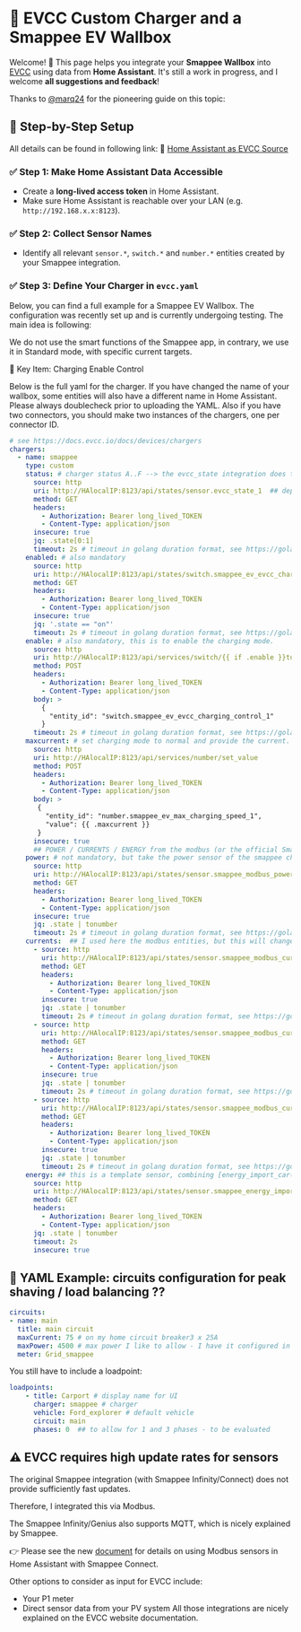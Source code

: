# 🚗 EVCC Custom Charger and a Smappee EV Wallbox

Welcome! 🎉 This page helps you integrate your **Smappee Wallbox** into [EVCC](https://evcc.io) using data from **Home Assistant**. It's still a work in progress, and I welcome **all suggestions and feedback**!

Thanks to [@marq24](https://github.com/marq24) for the pioneering guide on this topic:  


## 🚀 Step-by-Step Setup
All details can be found in following link: 🔗 [Home Assistant as EVCC Source](https://github.com/marq24/ha-evcc/blob/main/HA_AS_EVCC_SOURCE.md)

### ✅ Step 1: Make Home Assistant Data Accessible
- Create a **long-lived access token** in Home Assistant.
- Make sure Home Assistant is reachable over your LAN (e.g. `http://192.168.x.x:8123`).

### ✅ Step 2: Collect Sensor Names
- Identify all relevant `sensor.*`, `switch.*` and `number.*` entities created by your Smappee integration.

### ✅ Step 3: Define Your Charger in `evcc.yaml`

Below, you can find a full example for a Smappee EV Wallbox. The configuration was recently set up and is currently undergoing testing. The main idea is following:

We do not use the smart functions of the Smappee app, in contrary, we use it in Standard mode, with specific current targets.

🔌 Key Item: Charging Enable Control

Below is the full yaml for the charger. If you have changed the name of your wallbox, some entities will also have a different name in Home Assistant. Please always doublecheck prior to uploading the YAML. Also if you have two connectors, you should make two instances of the chargers, one per connector ID.

```yaml
# see https://docs.evcc.io/docs/devices/chargers
chargers:
  - name: smappee
    type: custom
    status: # charger status A..F --> the evcc_state integration does the job!
      source: http
      uri: http://HAlocalIP:8123/api/states/sensor.evcc_state_1  ## depending on your connector ID
      method: GET
      headers:
        - Authorization: Bearer long_lived_TOKEN
        - Content-Type: application/json
      insecure: true
      jq: .state[0:1]
      timeout: 2s # timeout in golang duration format, see https://golang.org/pkg/time/#ParseDuration
    enabled: # also mandatory
      source: http
      uri: http://HAlocalIP:8123/api/states/switch.smappee_ev_evcc_charging_control_1
      method: GET
      headers:
        - Authorization: Bearer long_lived_TOKEN
        - Content-Type: application/json
      insecure: true
      jq: '.state == "on"'
      timeout: 2s # timeout in golang duration format, see https://golang.org/pkg/time/#ParseDuration
    enable: # also mandatory, this is to enable the charging mode.
      source: http
      uri: http://HAlocalIP:8123/api/services/switch/{{ if .enable }}turn_on{{ else }}turn_off{{ end }}
      method: POST
      headers:
        - Authorization: Bearer long_lived_TOKEN
        - Content-Type: application/json
      body: >
        {
          "entity_id": "switch.smappee_ev_evcc_charging_control_1"
        }
      timeout: 2s # timeout in golang duration format, see https://golang.org/pkg/time/#ParseDuration
    maxcurrent: # set charging mode to normal and provide the current.
      source: http
      uri: http://HAlocalIP:8123/api/services/number/set_value
      method: POST
      headers:
        - Authorization: Bearer long_lived_TOKEN
        - Content-Type: application/json
      body: >
       {
         "entity_id": "number.smappee_ev_max_charging_speed_1",
         "value": {{ .maxcurrent }}
       }
      insecure: true  
      ## POWER / CURRENTS / ENERGY from the modbus (or the official Smappee) integration
    power: # not mandatory, but take the power sensor of the smappee charger.(see the Smappee_modbus.md for more info)
      source: http
      uri: http://HAlocalIP:8123/api/states/sensor.smappee_modbus_power_total_car
      method: GET
      headers:
        - Authorization: Bearer long_lived_TOKEN
        - Content-Type: application/json
      insecure: true
      jq: .state | tonumber
      timeout: 2s # timeout in golang duration format, see https://golang.org/pkg/time/#ParseDuration
    currents:  ## I used here the modbus entities, but this will change depending on your personal setup
      - source: http
        uri: http://HAlocalIP:8123/api/states/sensor.smappee_modbus_current_l1_car
        method: GET
        headers:
          - Authorization: Bearer long_lived_TOKEN
          - Content-Type: application/json
        insecure: true
        jq: .state | tonumber
        timeout: 2s # timeout in golang duration format, see https://golang.org/pkg/time/#ParseDuration
      - source: http
        uri: http://HAlocalIP:8123/api/states/sensor.smappee_modbus_current_l2_car
        method: GET
        headers:
          - Authorization: Bearer long_lived_TOKEN
          - Content-Type: application/json
        insecure: true
        jq: .state | tonumber
        timeout: 2s # timeout in golang duration format, see https://golang.org/pkg/time/#ParseDuration
      - source: http
        uri: http://HAlocalIP:8123/api/states/sensor.smappee_modbus_current_l3_car
        method: GET
        headers:
          - Authorization: Bearer long_lived_TOKEN
          - Content-Type: application/json
        insecure: true
        jq: .state | tonumber
        timeout: 2s # timeout in golang duration format, see https://golang.org/pkg/time/#ParseDuration                
    energy: ## this is a template sensor, combining [energy_import_car(L1 + L2 + L3) / 1000]
      source: http
      uri: http://HAlocalIP:8123/api/states/sensor.smappee_energy_import_car
      method: GET
      headers:
        - Authorization: Bearer long_lived_TOKEN
        - Content-Type: application/json
      jq: .state | tonumber
      timeout: 2s
      insecure: true        
```
## 🔌 YAML Example: circuits configuration for peak shaving / load balancing ??

```yaml
circuits:
- name: main
  title: main circuit
  maxCurrent: 75 # on my home circuit breaker3 x 25A 
  maxPower: 4500 # max power I like to allow - I have it configured in Smappee as 5kW
  meter: Grid_smappee
```

You still have to include a loadpoint:
```yaml
loadpoints:
    - title: Carport # display name for UI
      charger: smappee # charger
      vehicle: Ford_explorer # default vehicle
      circuit: main
      phases: 0  ## to allow for 1 and 3 phases - to be evaluated
```

## ⚠️ EVCC requires high update rates for sensors

The original Smappee integration (with Smappee Infinity/Connect) does not provide sufficiently fast updates.

Therefore, I integrated this via Modbus.

The Smappee Infinity/Genius also supports MQTT, which is nicely explained by Smappee.

👉 Please see the new [document](./Smappee_modbus.md) for details on using Modbus sensors in Home Assistant with Smappee Connect.

Other options to consider as input for EVCC include:
- Your P1 meter
- Direct sensor data from your PV system
All those integrations are nicely explained on the EVCC website documentation.

